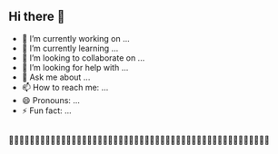 ## Hi there 👋  
- 🔭 I’m currently working on ...
- 🌱 I’m currently learning ...
- 👯 I’m looking to collaborate on ...
- 🤔 I’m looking for help with ...
- 💬 Ask me about ...
- 📫 How to reach me: ...
- 😄 Pronouns: ...
- ⚡ Fun fact: ...
##
🍉🍉🍉🍉🍉🍉🍉🍉🍉🍉🍉🍉🍉🍉🍉🍉🍉🍉🍉🍉🍉🍉🍉🍉🍉🍉🍉🍉🍉🍉🍉🍉🍉🍉🍉🍉🍉🍉🍉🍉🍉🍉🍉🍉🍉🍉🍉🍉🍉🍉

<!--
**6602482-Nattapol/6602482-Nattapol** is a ✨ _special_ ✨ repository because its `README.md` (this file) appears on your GitHub profile.

Here are some ideas to get you started:

- 🔭 I’m currently working on ...
- 🌱 I’m currently learning ...
- 👯 I’m looking to collaborate on ...
- 🤔 I’m looking for help with ...
- 💬 Ask me about ...
- 📫 How to reach me: ...
- 😄 Pronouns: ...
- ⚡ Fun fact: ...
-->
